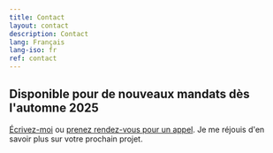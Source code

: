 ```yaml
---
title: Contact
layout: contact
description: Contact
lang: Français
lang-iso: fr
ref: contact
---
```


## Disponible pour de nouveaux mandats dès l'automne 2025

[Écrivez-moi](mailto:hello@tgconsulting.ca) ou [prenez rendez-vous pour un appel](https://doodle.com/bp/thomasguignard/book-me).
Je me réjouis d'en savoir plus sur votre prochain projet.